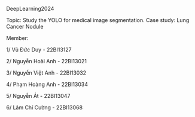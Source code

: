 DeepLearning2024

Topic: Study the YOLO for medical image segmentation. Case study: Lung Cancer Nodule 

Member: 

1/ Vũ Đức Duy - 22BI13127 

2/ Nguyễn Hoài Anh - 22BI13021

3/ Nguyễn Việt Anh - 22BI13032

4/ Phạm Hoàng Anh - 22BI13034

5/ Nguyễn Át - 22BI13047

6/ Lâm Chí Cường - 22BI13068
